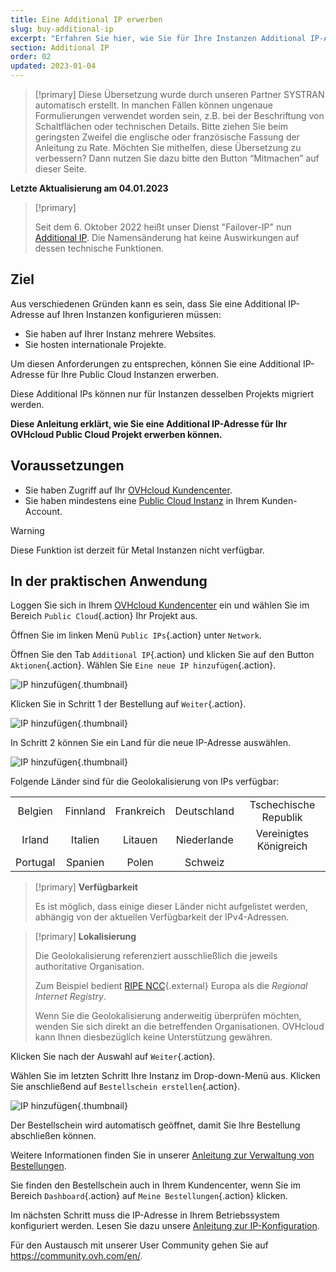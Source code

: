 ```yaml
---
title: Eine Additional IP erwerben
slug: buy-additional-ip
excerpt: "Erfahren Sie hier, wie Sie für Ihre Instanzen Additional IP-Adressen bestellen können"
section: Additional IP
order: 02
updated: 2023-01-04
---
```


> [!primary]
> Diese Übersetzung wurde durch unseren Partner SYSTRAN automatisch erstellt. In manchen Fällen können ungenaue Formulierungen verwendet worden sein, z.B. bei der Beschriftung von Schaltflächen oder technischen Details. Bitte ziehen Sie beim geringsten Zweifel die englische oder französische Fassung der Anleitung zu Rate. Möchten Sie mithelfen, diese Übersetzung zu verbessern? Dann nutzen Sie dazu bitte den Button “Mitmachen” auf dieser Seite.
>

**Letzte Aktualisierung am 04.01.2023**

> [!primary]
>
> Seit dem 6. Oktober 2022 heißt unser Dienst "Failover-IP" nun [Additional IP](https://www.ovhcloud.com/de/network/additional-ip/). Die Namensänderung hat keine Auswirkungen auf dessen technische Funktionen.
>

## Ziel

Aus verschiedenen Gründen kann es sein, dass Sie eine Additional IP-Adresse auf Ihren Instanzen konfigurieren müssen:

- Sie haben auf Ihrer Instanz mehrere Websites.
- Sie hosten internationale Projekte.

Um diesen Anforderungen zu entsprechen, können Sie eine Additional IP-Adresse für Ihre Public Cloud Instanzen erwerben.

Diese Additional IPs können nur für Instanzen desselben Projekts migriert werden.

**Diese Anleitung erklärt, wie Sie eine Additional IP-Adresse für Ihr OVHcloud Public Cloud Projekt erwerben können.**


## Voraussetzungen

- Sie haben Zugriff auf Ihr [OVHcloud Kundencenter](https://www.ovh.com/auth/?action=gotomanager&from=https://www.ovh.de/&ovhSubsidiary=de).
- Sie haben mindestens eine [Public Cloud Instanz](https://docs.ovh.com/de/public-cloud/public-cloud-erste-schritte) in Ihrem Kunden-Account.

> [!warning]
> Diese Funktion ist derzeit für Metal Instanzen nicht verfügbar.
>

## In der praktischen Anwendung

Loggen Sie sich in Ihrem [OVHcloud Kundencenter](https://www.ovh.com/auth/?action=gotomanager&from=https://www.ovh.de/&ovhSubsidiary=de) ein und wählen Sie im Bereich `Public Cloud`{.action} Ihr Projekt aus.

Öffnen Sie im linken Menü `Public IPs`{.action} unter `Network`.

Öffnen Sie den Tab `Additional IP`{.action} und klicken Sie auf den Button `Aktionen`{.action}. Wählen Sie `Eine neue IP hinzufügen`{.action}.

![IP hinzufügen](images/buyaddIP_01.png){.thumbnail}

Klicken Sie in Schritt 1 der Bestellung auf `Weiter`{.action}.

![IP hinzufügen](images/buyaddIP_02.png){.thumbnail}

In Schritt 2 können Sie ein Land für die neue IP-Adresse auswählen.

![IP hinzufügen](images/buyaddIP_03.png){.thumbnail}

Folgende Länder sind für die Geolokalisierung von IPs verfügbar:

|          |          |          |           |                |
|:--------:|:--------:|:--------:|:---------:|:--------------:|
| Belgien  | Finnland  | Frankreich   | Deutschland   | Tschechische Republik |
| Irland  |  Italien   | Litauen | Niederlande | Vereinigtes Königreich    |
| Portugal |  Spanien   |  Polen |  Schweiz |                 |

> [!primary] **Verfügbarkeit**
> 
> Es ist möglich, dass einige dieser Länder nicht aufgelistet werden, abhängig von der aktuellen Verfügbarkeit der IPv4-Adressen.
> 

> [!primary] **Lokalisierung**
>
> Die Geolokalisierung referenziert ausschließlich die jeweils authoritative Organisation.
> 
> Zum Beispiel bedient [RIPE NCC](https://www.ripe.net/){.external} Europa als die *Regional Internet Registry*.
>
> Wenn Sie die Geolokalisierung anderweitig überprüfen möchten, wenden Sie sich direkt an die betreffenden Organisationen. OVHcloud kann Ihnen diesbezüglich keine Unterstützung gewähren.

Klicken Sie nach der Auswahl auf `Weiter`{.action}.

Wählen Sie im letzten Schritt Ihre Instanz im Drop-down-Menü aus. Klicken Sie anschließend auf `Bestellschein erstellen`{.action}.

![IP hinzufügen](images/buyaddIP_04.png){.thumbnail}

Der Bestellschein wird automatisch geöffnet, damit Sie Ihre Bestellung abschließen können.

Weitere Informationen finden Sie in unserer [Anleitung zur Verwaltung von Bestellungen](https://docs.ovh.com/de/billing/bestellungen-verwalten-ovh/).

Sie finden den Bestellschein auch in Ihrem Kundencenter, wenn Sie im Bereich `Dashboard`{.action} auf `Meine Bestellungen`{.action} klicken.

Im nächsten Schritt muss die IP-Adresse in Ihrem Betriebssystem konfiguriert werden. Lesen Sie dazu unsere [Anleitung zur IP-Konfiguration](https://docs.ovh.com/de/publiccloud/network-services/configure-additional-ip/).

Für den Austausch mit unserer User Community gehen Sie auf <https://community.ovh.com/en/>.
